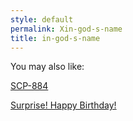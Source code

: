 ```yaml
---
style: default
permalink: Xin-god-s-name
title: in-god-s-name
---
```

You may also like:

[SCP-884](http://scp-wiki.net/scp-884)

[Surprise! Happy Birthday!](http://scp-wiki.net/surprise-happy-birthday)
